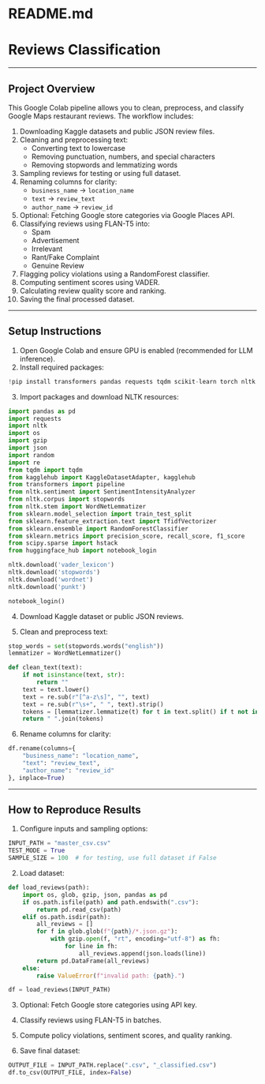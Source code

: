 # README.md

# Reviews Classification

---

## Project Overview

This Google Colab pipeline allows you to clean, preprocess, and classify Google Maps restaurant reviews. The workflow includes:

1. Downloading Kaggle datasets and public JSON review files.
2. Cleaning and preprocessing text:
   - Converting text to lowercase
   - Removing punctuation, numbers, and special characters
   - Removing stopwords and lemmatizing words
3. Sampling reviews for testing or using full dataset.
4. Renaming columns for clarity:
   - `business_name` → `location_name`
   - `text` → `review_text`
   - `author_name` → `review_id`
5. Optional: Fetching Google store categories via Google Places API.
6. Classifying reviews using FLAN-T5 into:
   - Spam
   - Advertisement
   - Irrelevant
   - Rant/Fake Complaint
   - Genuine Review
7. Flagging policy violations using a RandomForest classifier.
8. Computing sentiment scores using VADER.
9. Calculating review quality score and ranking.
10. Saving the final processed dataset.

---

## Setup Instructions

1. Open Google Colab and ensure GPU is enabled (recommended for LLM inference).
2. Install required packages:

```python
!pip install transformers pandas requests tqdm scikit-learn torch nltk kagglehub pillow
```

3. Import packages and download NLTK resources:

```python
import pandas as pd
import requests
import nltk
import os
import gzip
import json
import random
import re
from tqdm import tqdm
from kagglehub import KaggleDatasetAdapter, kagglehub
from transformers import pipeline
from nltk.sentiment import SentimentIntensityAnalyzer
from nltk.corpus import stopwords
from nltk.stem import WordNetLemmatizer
from sklearn.model_selection import train_test_split
from sklearn.feature_extraction.text import TfidfVectorizer
from sklearn.ensemble import RandomForestClassifier
from sklearn.metrics import precision_score, recall_score, f1_score
from scipy.sparse import hstack
from huggingface_hub import notebook_login

nltk.download('vader_lexicon')
nltk.download('stopwords')
nltk.download('wordnet')
nltk.download('punkt')

notebook_login()
```

4. Download Kaggle dataset or public JSON reviews.

5. Clean and preprocess text:

```python
stop_words = set(stopwords.words("english"))
lemmatizer = WordNetLemmatizer()

def clean_text(text):
    if not isinstance(text, str):
        return ""
    text = text.lower()
    text = re.sub(r"[^a-z\s]", "", text)
    text = re.sub(r"\s+", " ", text).strip()
    tokens = [lemmatizer.lemmatize(t) for t in text.split() if t not in stop_words]
    return " ".join(tokens)
```

6. Rename columns for clarity:

```python
df.rename(columns={
    "business_name": "location_name",
    "text": "review_text",
    "author_name": "review_id"
}, inplace=True)
```

---

## How to Reproduce Results

1. Configure inputs and sampling options:

```python
INPUT_PATH = "master_csv.csv"
TEST_MODE = True
SAMPLE_SIZE = 100  # for testing, use full dataset if False
```

2. Load dataset:

```python
def load_reviews(path):
    import os, glob, gzip, json, pandas as pd
    if os.path.isfile(path) and path.endswith(".csv"):
        return pd.read_csv(path)
    elif os.path.isdir(path):
        all_reviews = []
        for f in glob.glob(f"{path}/*.json.gz"):
            with gzip.open(f, "rt", encoding="utf-8") as fh:
                for line in fh:
                    all_reviews.append(json.loads(line))
        return pd.DataFrame(all_reviews)
    else:
        raise ValueError(f"invalid path: {path}.")

df = load_reviews(INPUT_PATH)
```

3. Optional: Fetch Google store categories using API key.

4. Classify reviews using FLAN-T5 in batches.

5. Compute policy violations, sentiment scores, and quality ranking.

6. Save final dataset:

```python
OUTPUT_FILE = INPUT_PATH.replace(".csv", "_classified.csv")
df.to_csv(OUTPUT_FILE, index=False)
```

